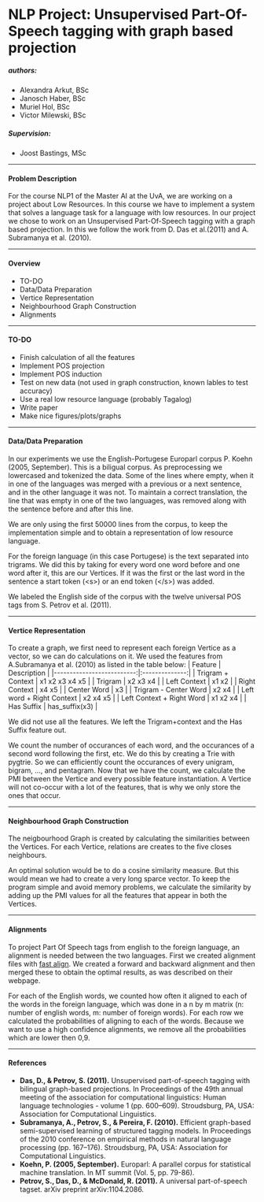 # NLP Project: Unsupervised Part-Of-Speech tagging with graph based projection 

##### authors: 
- Alexandra Arkut, BSc
- Janosch Haber, BSc
- Muriel Hol, BSc
- Victor Milewski, BSc

##### Supervision:
- Joost Bastings, MSc

---
#### Problem Description
For the course NLP1 of the Master AI at the UvA, we are working on a project about Low Resources. In this course we have to implement a system that solves a language task for a language with low resources. In our project we chose to work on an Unsupervised Part-Of-Speech tagging with a graph based projection. In this we follow the work from D. Das et al.(2011) and A. Subramanya et al. (2010). 

---
#### Overview
- TO-DO
- Data/Data Preparation
- Vertice Representation
- Neighbourhood Graph Construction
- Alignments

---
#### TO-DO
- Finish calculation of all the features
- Implement POS projection
- Implement POS induction
- Test on new data (not used in graph construction, known lables to test accuracy)
- Use a real low resource language (probably Tagalog)
- Write paper
- Make nice figures/plots/graphs

---
#### Data/Data Preparation

In our experiments we use the English-Portugese Europarl corpus P. Koehn (2005, September). This is a biligual corpus. As preprocessing we lowercased and tokenized the data. Some of the lines where empty, when it in one of the languages was merged with a previous or a next sentence, and in the other language it was not. To maintain a correct translation, the line that was empty in one of the two languages, was removed along with the sentence before and after this line. 

We are only using the first 50000 lines from the corpus, to keep the implementation simple and to obtain a representation of low resource language. 

For the foreign language (in this case Portugese) is the text separated into trigrams. We did this by taking for every word one word before and one word after it, this are our Vertices. If it was the first or the last word in the sentence a start token (\<s>) or an end token (\</s>) was added. 

We labeled the English side of the corpus with the twelve universal POS tags from S. Petrov et al. (2011).

---
#### Vertice Representation

To create a graph, we first need to represent each foreign Vertice as a vector, so we can do calculations on it. We used the features from A.Subramanya et al. (2010) as listed in the table below:
| Feature                   | Description    |
|--------------------------:|:--------------:|
| Trigram + Context         | x1 x2 x3 x4 x5 |
| Trigram                   | x2 x3 x4       |
| Left Context              | x1 x2          |
| Right Context             | x4 x5          |
| Center Word               | x3             |
| Trigram - Center Word     | x2 x4          |
| Left word + Right Context | x2 x4 x5       |
| Left Context + Right Word | x1 x2 x4       |
| Has Suffix                | has_suffix(x3) |

We did not use all the features. We left the Trigram+context and the Has Suffix feature out. 

We count the number of occurances of each word, and the occurances of a second word following the first, etc. We do this by creating a Trie with pygtrie. So we can efficiently count the occurances of every unigram, bigram, ..., and pentagram. Now that we have the count, we calculate the PMI between the Vertice and every possible feature instantiation. A Vertice will not co-occur with a lot of the features, that is why we only store the ones that occur. 

---
#### Neighbourhood Graph Construction
The neigbourhood Graph is created by calculating the similarities between the Vertices. For each Vertice, relations are creates to the five closes neighbours. 

An optimal solution would be to do a cosine similarity measure. But this would mean we had to create a very long sparce vector. To keep the program simple and avoid memory problems, we calculate the similarity by adding up the PMI values for all the features that appear in both the Vertices. 

---
#### Alignments
To project Part Of Speech tags from english to the foreign language, an alignment is needed between the two languages. First we created alignment files with [fast align](https://github.com/clab/fast_align). We created a forward and backward alignment and then merged these to obtain the optimal results, as was described on their webpage. 

For each of the English words, we counted how often it aligned to each of the words in the foreign language, which was done in a n by m matrix (n: number of english words, m: number of foreign words). For each row we calculated the probabilities of aligning to each of the words. Because we want to use a high confidence alignments, we remove all the probabilities which are lower then 0,9. 

---
#### References
- **Das,   D.,  &  Petrov,   S. (2011).** Unsupervised  part-of-speech tagging  with  bilingual  graph-based  projections. In Proceedings of the 49th annual meeting of the association for computational linguistics:  Human language technologies - volume 1 (pp.   600–609). Stroudsburg,   PA,   USA:   Association  for Computational  Linguistics.
- **Subramanya,   A.,   Petrov,   S.,   &   Pereira,   F. (2010).** Efficient  graph-based  semi-supervised  learning  of  structured tagging   models. In Proceedings  of  the  2010  conference  on  empirical  methods  in  natural  language  processing (pp.   167–176). Stroudsburg,    PA,   USA:   Association   for   Computational Linguistics.
- **Koehn, P. (2005, September).** Europarl: A parallel corpus for statistical machine translation. In MT summit (Vol. 5, pp. 79-86).
- **Petrov, S., Das, D., & McDonald, R. (2011).** A universal part-of-speech tagset. arXiv preprint arXiv:1104.2086.





